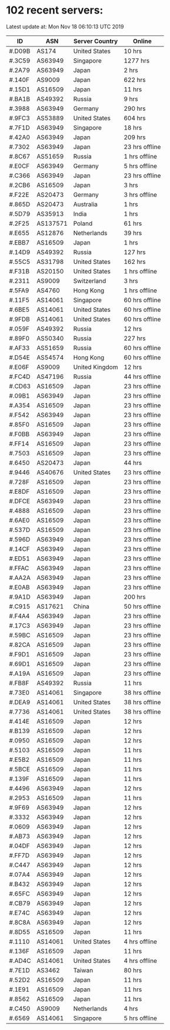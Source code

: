 # 102 recent servers:

Latest update at: Mon Nov 18 06:10:13 UTC 2019

| ID | ASN | Server Country | Online |
| -- | --- | -------------- | ------ |
| #.D09B | AS174 | United States | 10 hrs |
| #.3C59 | AS63949 | Singapore | 1277 hrs |
| #.2A79 | AS63949 | Japan | 2 hrs |
| #.140F | AS9009 | Japan | 622 hrs |
| #.15D1 | AS16509 | Japan | 11 hrs |
| #.BA1B | AS49392 | Russia | 9 hrs |
| #.3988 | AS63949 | Germany | 290 hrs |
| #.9FC3 | AS53889 | United States | 604 hrs |
| #.7F1D | AS63949 | Singapore | 18 hrs |
| #.42A0 | AS63949 | Japan | 209 hrs |
| #.7302 | AS63949 | Japan | 23 hrs offline |
| #.8C67 | AS51659 | Russia | 1 hrs offline |
| #.E0CF | AS63949 | Germany | 5 hrs offline |
| #.C366 | AS63949 | Japan | 23 hrs offline |
| #.2CB6 | AS16509 | Japan | 3 hrs |
| #.F22E | AS20473 | Germany | 3 hrs offline |
| #.865D | AS20473 | Australia | 1 hrs |
| #.5D79 | AS35913 | India | 1 hrs |
| #.2F25 | AS137571 | Poland | 61 hrs |
| #.E655 | AS12876 | Netherlands | 39 hrs |
| #.EBB7 | AS16509 | Japan | 1 hrs |
| #.14D9 | AS49392 | Russia | 127 hrs |
| #.55C5 | AS31798 | United States | 162 hrs |
| #.F31B | AS20150 | United States | 1 hrs offline |
| #.2311 | AS9009 | Switzerland | 3 hrs |
| #.5FA9 | AS4760 | Hong Kong | 1 hrs offline |
| #.11F5 | AS14061 | Singapore | 60 hrs offline |
| #.6BE5 | AS14061 | United States | 60 hrs offline |
| #.9FDB | AS14061 | United States | 60 hrs offline |
| #.059F | AS49392 | Russia | 12 hrs |
| #.89F0 | AS50340 | Russia | 227 hrs |
| #.AF33 | AS51659 | Russia | 60 hrs offline |
| #.D54E | AS54574 | Hong Kong | 60 hrs offline |
| #.E06F | AS9009 | United Kingdom | 12 hrs |
| #.FC4D | AS47196 | Russia | 44 hrs offline |
| #.CD63 | AS16509 | Japan | 23 hrs offline |
| #.09B1 | AS63949 | Japan | 23 hrs offline |
| #.A354 | AS16509 | Japan | 23 hrs offline |
| #.F542 | AS63949 | Japan | 23 hrs offline |
| #.85F0 | AS16509 | Japan | 23 hrs offline |
| #.F0BB | AS63949 | Japan | 23 hrs offline |
| #.FF14 | AS16509 | Japan | 23 hrs offline |
| #.7503 | AS16509 | Japan | 23 hrs offline |
| #.6450 | AS20473 | Japan | 44 hrs |
| #.9446 | AS40676 | United States | 23 hrs offline |
| #.728F | AS16509 | Japan | 23 hrs offline |
| #.E8DF | AS16509 | Japan | 23 hrs offline |
| #.DFCE | AS63949 | Japan | 23 hrs offline |
| #.4888 | AS16509 | Japan | 23 hrs offline |
| #.6AE0 | AS16509 | Japan | 23 hrs offline |
| #.537D | AS16509 | Japan | 23 hrs offline |
| #.596D | AS63949 | Japan | 23 hrs offline |
| #.14CF | AS63949 | Japan | 23 hrs offline |
| #.ED51 | AS63949 | Japan | 23 hrs offline |
| #.FFAC | AS63949 | Japan | 23 hrs offline |
| #.AA2A | AS63949 | Japan | 23 hrs offline |
| #.E0AB | AS63949 | Japan | 23 hrs offline |
| #.9A1D | AS63949 | Japan | 200 hrs |
| #.C915 | AS17621 | China | 50 hrs offline |
| #.F4A4 | AS63949 | Japan | 23 hrs offline |
| #.17C3 | AS63949 | Japan | 23 hrs offline |
| #.59BC | AS16509 | Japan | 23 hrs offline |
| #.82CA | AS16509 | Japan | 23 hrs offline |
| #.F9D1 | AS16509 | Japan | 23 hrs offline |
| #.69D1 | AS16509 | Japan | 23 hrs offline |
| #.A19A | AS16509 | Japan | 23 hrs offline |
| #.FB8F | AS49392 | Russia | 11 hrs |
| #.73E0 | AS14061 | Singapore | 38 hrs offline |
| #.DEA9 | AS14061 | United States | 38 hrs offline |
| #.7736 | AS14061 | United States | 38 hrs offline |
| #.414E | AS16509 | Japan | 12 hrs |
| #.B139 | AS16509 | Japan | 12 hrs |
| #.0950 | AS16509 | Japan | 12 hrs |
| #.5103 | AS16509 | Japan | 11 hrs |
| #.E5B2 | AS16509 | Japan | 11 hrs |
| #.5BCE | AS16509 | Japan | 11 hrs |
| #.139F | AS16509 | Japan | 11 hrs |
| #.4496 | AS63949 | Japan | 12 hrs |
| #.2953 | AS16509 | Japan | 11 hrs |
| #.9F69 | AS63949 | Japan | 12 hrs |
| #.3332 | AS63949 | Japan | 12 hrs |
| #.0609 | AS63949 | Japan | 12 hrs |
| #.AB73 | AS63949 | Japan | 12 hrs |
| #.04DF | AS63949 | Japan | 12 hrs |
| #.FF7D | AS63949 | Japan | 12 hrs |
| #.C447 | AS63949 | Japan | 12 hrs |
| #.07A4 | AS63949 | Japan | 12 hrs |
| #.B432 | AS63949 | Japan | 12 hrs |
| #.65FC | AS63949 | Japan | 12 hrs |
| #.CB79 | AS63949 | Japan | 12 hrs |
| #.E74C | AS63949 | Japan | 12 hrs |
| #.8C8A | AS63949 | Japan | 12 hrs |
| #.8D55 | AS16509 | Japan | 11 hrs |
| #.1110 | AS14061 | United States | 4 hrs offline |
| #.136F | AS16509 | Japan | 11 hrs |
| #.AD4C | AS14061 | United States | 4 hrs offline |
| #.7E1D | AS3462 | Taiwan | 80 hrs |
| #.52D2 | AS16509 | Japan | 11 hrs |
| #.1E91 | AS16509 | Japan | 11 hrs |
| #.8562 | AS16509 | Japan | 11 hrs |
| #.C450 | AS9009 | Netherlands | 4 hrs |
| #.6569 | AS14061 | Singapore | 5 hrs offline |

